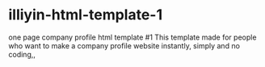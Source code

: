 # illiyin-html-template-1 
one page  company profile html template #1
This template made for people who want to make a company profile website instantly, simply and no coding,, 
